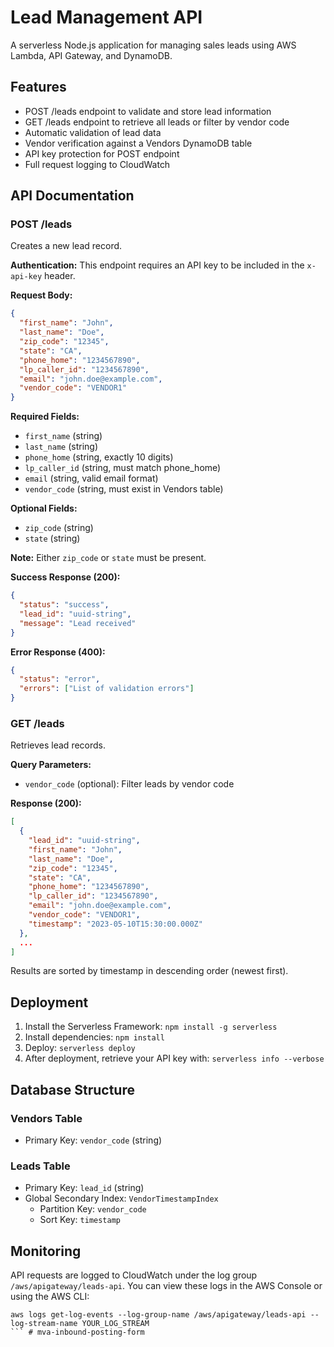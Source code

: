 # Lead Management API

A serverless Node.js application for managing sales leads using AWS Lambda, API Gateway, and DynamoDB.

## Features

- POST /leads endpoint to validate and store lead information
- GET /leads endpoint to retrieve all leads or filter by vendor code
- Automatic validation of lead data
- Vendor verification against a Vendors DynamoDB table
- API key protection for POST endpoint
- Full request logging to CloudWatch

## API Documentation

### POST /leads

Creates a new lead record.

**Authentication:**
This endpoint requires an API key to be included in the `x-api-key` header.

**Request Body:**

```json
{
  "first_name": "John",
  "last_name": "Doe",
  "zip_code": "12345",
  "state": "CA",
  "phone_home": "1234567890",
  "lp_caller_id": "1234567890", 
  "email": "john.doe@example.com",
  "vendor_code": "VENDOR1"
}
```

**Required Fields:**
- `first_name` (string)
- `last_name` (string)
- `phone_home` (string, exactly 10 digits)
- `lp_caller_id` (string, must match phone_home)
- `email` (string, valid email format)
- `vendor_code` (string, must exist in Vendors table)

**Optional Fields:**
- `zip_code` (string)
- `state` (string)

**Note:** Either `zip_code` or `state` must be present.

**Success Response (200):**

```json
{
  "status": "success",
  "lead_id": "uuid-string",
  "message": "Lead received"
}
```

**Error Response (400):**

```json
{
  "status": "error",
  "errors": ["List of validation errors"]
}
```

### GET /leads

Retrieves lead records.

**Query Parameters:**
- `vendor_code` (optional): Filter leads by vendor code

**Response (200):**

```json
[
  {
    "lead_id": "uuid-string",
    "first_name": "John",
    "last_name": "Doe",
    "zip_code": "12345",
    "state": "CA",
    "phone_home": "1234567890",
    "lp_caller_id": "1234567890",
    "email": "john.doe@example.com",
    "vendor_code": "VENDOR1",
    "timestamp": "2023-05-10T15:30:00.000Z"
  },
  ...
]
```

Results are sorted by timestamp in descending order (newest first).

## Deployment

1. Install the Serverless Framework: `npm install -g serverless`
2. Install dependencies: `npm install`
3. Deploy: `serverless deploy`
4. After deployment, retrieve your API key with: `serverless info --verbose`

## Database Structure

### Vendors Table
- Primary Key: `vendor_code` (string)

### Leads Table
- Primary Key: `lead_id` (string)
- Global Secondary Index: `VendorTimestampIndex`
  - Partition Key: `vendor_code`
  - Sort Key: `timestamp`

## Monitoring

API requests are logged to CloudWatch under the log group `/aws/apigateway/leads-api`. You can view these logs in the AWS Console or using the AWS CLI:

```
aws logs get-log-events --log-group-name /aws/apigateway/leads-api --log-stream-name YOUR_LOG_STREAM
``` # mva-inbound-posting-form
